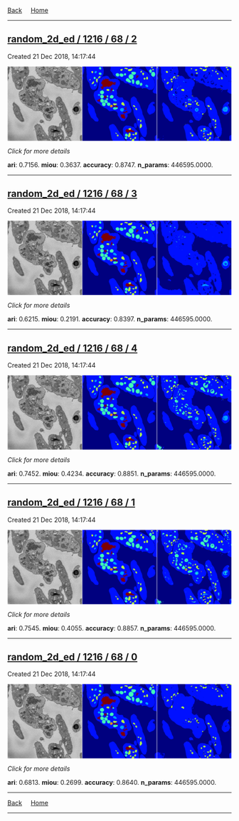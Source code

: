 
[Back](..)&nbsp;&nbsp;&nbsp;&nbsp;&nbsp;[Home](https://leapmanlab.github.io/snapshots)

---

<div class="summary"><a href="2"><h2>random_2d_ed / 1216 / 68 / 2</h2></a><p>Created 21 Dec 2018, 14:17:44
</p><a href="2"><img src="2/media/summary.png" align="center"></a><p>
<i>Click for more details</i>
</p></div>

**ari**: 0.7156. **miou**: 0.3637. **accuracy**: 0.8747. **n_params**: 446595.0000. 

---

<div class="summary"><a href="3"><h2>random_2d_ed / 1216 / 68 / 3</h2></a><p>Created 21 Dec 2018, 14:17:44
</p><a href="3"><img src="3/media/summary.png" align="center"></a><p>
<i>Click for more details</i>
</p></div>

**ari**: 0.6215. **miou**: 0.2191. **accuracy**: 0.8397. **n_params**: 446595.0000. 

---

<div class="summary"><a href="4"><h2>random_2d_ed / 1216 / 68 / 4</h2></a><p>Created 21 Dec 2018, 14:17:44
</p><a href="4"><img src="4/media/summary.png" align="center"></a><p>
<i>Click for more details</i>
</p></div>

**ari**: 0.7452. **miou**: 0.4234. **accuracy**: 0.8851. **n_params**: 446595.0000. 

---

<div class="summary"><a href="1"><h2>random_2d_ed / 1216 / 68 / 1</h2></a><p>Created 21 Dec 2018, 14:17:44
</p><a href="1"><img src="1/media/summary.png" align="center"></a><p>
<i>Click for more details</i>
</p></div>

**ari**: 0.7545. **miou**: 0.4055. **accuracy**: 0.8857. **n_params**: 446595.0000. 

---

<div class="summary"><a href="0"><h2>random_2d_ed / 1216 / 68 / 0</h2></a><p>Created 21 Dec 2018, 14:17:44
</p><a href="0"><img src="0/media/summary.png" align="center"></a><p>
<i>Click for more details</i>
</p></div>

**ari**: 0.6813. **miou**: 0.2699. **accuracy**: 0.8640. **n_params**: 446595.0000. 

---

[Back](..)&nbsp;&nbsp;&nbsp;&nbsp;&nbsp;[Home](https://leapmanlab.github.io/snapshots)

---
